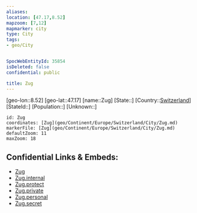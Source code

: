 ```yaml
---
aliases: 
location: [47.17,8.52]
mapzoom: [7,12] 
mapmarker: city 
type: City
tags:
- geo/City


SpocWebEntityId: 35854
isDeleted: false
confidential: public

title: Zug
---
```

[geo-lon::8.52]
[geo-lat::47.17]
[name::Zug]
[State::]
[Country::[Switzerland](geo/Continent/Europe/Switzerland.md)]
[StateId::]
[Population::]
[Unknown::]


```leaflet
id: Zug
coordinates: [Zug](geo/Continent/Europe/Switzerland/City/Zug.md)
markerFile: [Zug](geo/Continent/Europe/Switzerland/City/Zug.md)
defaultZoom: 11 
maxZoom: 18
```


## Confidential Links & Embeds: 
- [Zug](../../../../../../_public/geo/Continent/Europe/Switzerland/City/Zug.md) 
- [Zug.internal](../../../../../../_internal/geo/Continent/Europe/Switzerland/City/Zug.internal.md) 
- [Zug.protect](../../../../../../_protect/geo/Continent/Europe/Switzerland/City/Zug.protect.md) 
- [Zug.private](../../../../../../_private/geo/Continent/Europe/Switzerland/City/Zug.private.md) 
- [Zug.personal](../../../../../../_personal/geo/Continent/Europe/Switzerland/City/Zug.personal.md) 
- [Zug.secret](../../../../../../_secret/geo/Continent/Europe/Switzerland/City/Zug.secret.md) 
